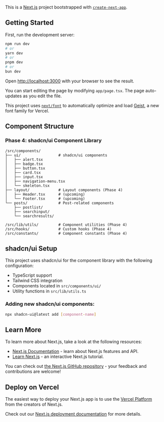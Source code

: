 This is a [Next.js](https://nextjs.org) project bootstrapped with [`create-next-app`](https://nextjs.org/docs/app/api-reference/cli/create-next-app).

## Getting Started

First, run the development server:

```bash
npm run dev
# or
yarn dev
# or
pnpm dev
# or
bun dev
```

Open [http://localhost:3000](http://localhost:3000) with your browser to see the result.

You can start editing the page by modifying `app/page.tsx`. The page auto-updates as you edit the file.

This project uses [`next/font`](https://nextjs.org/docs/app/building-your-application/optimizing/fonts) to automatically optimize and load [Geist](https://vercel.com/font), a new font family for Vercel.

## Component Structure

### Phase 4: shadcn/ui Component Library

```
/src/components/
├── ui/                 # shadcn/ui components
│   ├── alert.tsx
│   ├── badge.tsx
│   ├── button.tsx
│   ├── card.tsx
│   ├── input.tsx
│   ├── navigation-menu.tsx
│   └── skeleton.tsx
├── layout/             # Layout components (Phase 4)
│   ├── Header.tsx      # (upcoming)
│   └── Footer.tsx      # (upcoming)
└── posts/              # Post-related components
    ├── postlist/
    ├── searchinput/
    └── searchresults/

/src/lib/utils/         # Component utilities (Phase 4)
/src/hooks/             # Custom hooks (Phase 4)
/src/constants/         # Component constants (Phase 4)
```

## shadcn/ui Setup

This project uses shadcn/ui for the component library with the following configuration:
- TypeScript support
- Tailwind CSS integration
- Components located in `src/components/ui/`
- Utility functions in `src/lib/utils.ts`

### Adding new shadcn/ui components:
```bash
npx shadcn-ui@latest add [component-name]
```

## Learn More

To learn more about Next.js, take a look at the following resources:

- [Next.js Documentation](https://nextjs.org/docs) - learn about Next.js features and API.
- [Learn Next.js](https://nextjs.org/learn) - an interactive Next.js tutorial.

You can check out [the Next.js GitHub repository](https://github.com/vercel/next.js) - your feedback and contributions are welcome!

## Deploy on Vercel

The easiest way to deploy your Next.js app is to use the [Vercel Platform](https://vercel.com/new?utm_medium=default-template&filter=next.js&utm_source=create-next-app&utm_campaign=create-next-app-readme) from the creators of Next.js.

Check out our [Next.js deployment documentation](https://nextjs.org/docs/app/building-your-application/deploying) for more details.